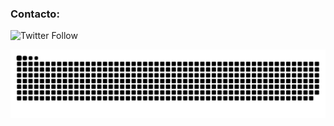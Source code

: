 ### Contacto:

<div>
  <img alt="Twitter Follow" src="https://img.shields.io/twitter/follow/jochdev?style=social">
</div>



![Snake animation](https://github.com/jochdev/jochdev/blob/output/github-contribution-grid-snake.svg)
